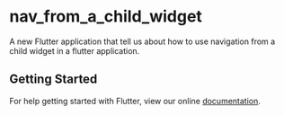 # nav_from_a_child_widget

A new Flutter application that tell us about how to use navigation from a child widget in a flutter application.

## Getting Started

For help getting started with Flutter, view our online
[documentation](https://flutter.io/).
